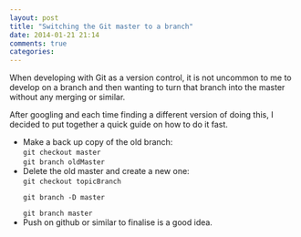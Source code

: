 ```yaml
---
layout: post
title: "Switching the Git master to a branch"
date: 2014-01-21 21:14
comments: true
categories: 
---
```

<p>When developing with Git as a version control, it is not uncommon to me to develop on a branch and then wanting to turn that branch into the master without any merging or similar.</p>
<p>After googling and each time finding a different version of doing this, I decided to put together a quick guide on how to do it fast.</p>
<ul>
<li>Make a back up copy of the old branch:<br>
<code>git checkout master</code><br>
<code>git branch oldMaster</code></li>
<li>Delete the old master and create a new one:<br>
  <code>git checkout topicBranch <br>
git branch -D master <br>
git branch master</code>
</li>
<li>Push on github or similar to finalise is a good idea.</li>
</ul>